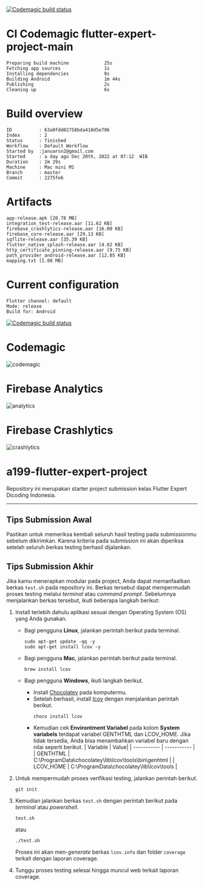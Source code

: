 [![Codemagic build status](https://api.codemagic.io/apps/63a0fd48aa810e4e76cb088b/63a0fd48aa810e4e76cb088a/status_badge.svg)](https://codemagic.io/apps/63a0fd48aa810e4e76cb088b/63a0fd48aa810e4e76cb088a/latest_build)
# CI Codemagic flutter-expert-project-main
    Preparing build machine             25s
    Fetching app sources                1s
    Installing dependencies             8s
    Building Android                    1m 44s
    Publishing                          2s
    Cleaning up                         6s

# Build overview
    ID          : 63a0fdd02758bda410d5e706
    Index       : 2
    Status      : finished
    Workflow    : Default Workflow
    Started by  :januarsn2@gmail.com
    Started     : a day ago Dec 20th, 2022 at 07:12  WIB
    Duration    : 2m 29s
    Machine     : Mac mini M1
    Branch      : master
    Commit      : 2275fe6

# Artifacts
    app-release.apk [20.78 MB]
    integration_test-release.aar [11.62 KB]
    firebase_crashlytics-release.aar [16.00 KB]
    firebase_core-release.aar [29.13 KB]
    sqflite-release.aar [35.39 KB]
    flutter_native_splash-release.aar [4.02 KB]
    http_certificate_pinning-release.aar [9.75 KB]
    path_provider_android-release.aar [12.05 KB]
    mapping.txt [1.08 MB]

# Current configuration
    Flutter channel: default
    Mode: release
    Build for: Android 

[![Codemagic build status](https://api.codemagic.io/apps/63a0fd48aa810e4e76cb088b/63a0fd48aa810e4e76cb088a/status_badge.svg)](https://codemagic.io/apps/63a0fd48aa810e4e76cb088b/63a0fd48aa810e4e76cb088a/latest_build)
# Codemagic
![codemagic](https://user-images.githubusercontent.com/91107708/208552983-471f7ed3-bd7a-45e3-b024-00143fb0985f.jpeg)
# Firebase Analytics
![analytics](https://user-images.githubusercontent.com/91107708/208299270-d2139066-082c-42e9-aec1-37d7363e3bff.jpeg)
# Firebase Crashlytics
![crashlytics](https://user-images.githubusercontent.com/91107708/208299300-9c22bf34-a690-4286-8b80-ae5c4df859ef.jpeg)

# a199-flutter-expert-project

Repository ini merupakan starter project submission kelas Flutter Expert Dicoding Indonesia.

---

## Tips Submission Awal

Pastikan untuk memeriksa kembali seluruh hasil testing pada submissionmu sebelum dikirimkan. Karena kriteria pada submission ini akan diperiksa setelah seluruh berkas testing berhasil dijalankan.


## Tips Submission Akhir

Jika kamu menerapkan modular pada project, Anda dapat memanfaatkan berkas `test.sh` pada repository ini. Berkas tersebut dapat mempermudah proses testing melalui *terminal* atau *command prompt*. Sebelumnya menjalankan berkas tersebut, ikuti beberapa langkah berikut:
1. Install terlebih dahulu aplikasi sesuai dengan Operating System (OS) yang Anda gunakan.
    - Bagi pengguna **Linux**, jalankan perintah berikut pada terminal.
        ```
        sudo apt-get update -qq -y
        sudo apt-get install lcov -y
        ```
    
    - Bagi pengguna **Mac**, jalankan perintah berikut pada terminal.
        ```
        brew install lcov
        ```
    - Bagi pengguna **Windows**, ikuti langkah berikut.
        - Install [Chocolatey](https://chocolatey.org/install) pada komputermu.
        - Setelah berhasil, install [lcov](https://community.chocolatey.org/packages/lcov) dengan menjalankan perintah berikut.
            ```
            choco install lcov
            ```
        - Kemudian cek **Environtment Variabel** pada kolom **System variabels** terdapat variabel GENTHTML dan LCOV_HOME. Jika tidak tersedia, Anda bisa menambahkan variabel baru dengan nilai seperti berikut.
            | Variable | Value|
            | ----------- | ----------- |
            | GENTHTML | C:\ProgramData\chocolatey\lib\lcov\tools\bin\genhtml |
            | LCOV_HOME | C:\ProgramData\chocolatey\lib\lcov\tools |
        
2. Untuk mempermudah proses verifikasi testing, jalankan perintah berikut.
    ```
    git init
    ```
3. Kemudian jalankan berkas `test.sh` dengan perintah berikut pada *terminal* atau *powershell*.
    ```
    test.sh
    ```
    atau
    ```
    ./test.sh
    ```
    Proses ini akan men-*generate* berkas `lcov.info` dan folder `coverage` terkait dengan laporan coverage.
4. Tunggu proses testing selesai hingga muncul web terkait laporan coverage.

